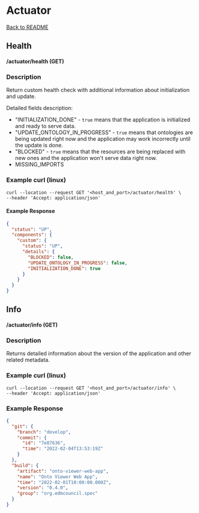 # Actuator

 [Back to README](./README.md)

## Health 
#### /actuator/health (GET)

### Description

Return custom health check with additional information about initialization and update.

Detailed fields description:

- "INITIALIZATION_DONE" - `true` means that the application is initialized and ready to serve data.
- "UPDATE_ONTOLOGY_IN_PROGRESS" - `true` means that ontologies are being updated right now and the application may work incorrectly until the update is done.
- "BLOCKED" - `true` means that the resources are being replaced with new ones and the application won't serve data right now.
- MISSING_IMPORTS

### Example curl (linux)

```
curl --location --request GET '<host_and_port>/actuator/health' \
--header 'Accept: application/json'
```

#### Example Response

```json
{
  "status": "UP",
  "components": {
    "custom": {
      "status": "UP",
      "details": {
        "BLOCKED": false,
        "UPDATE_ONTOLOGY_IN_PROGRESS": false,
        "INITIALIZATION_DONE": true
      }
    }
  }
}
```

## Info

#### /actuator/info (GET)

### Description

Returns detailed information about the version of the application and other related metadata.

### Example curl (linux)

```
curl --location --request GET '<host_and_port>/actuator/info' \
--header 'Accept: application/json'
```

### Example Response

```json
{
  "git": {
    "branch": "develop",  
    "commit": {
      "id": "7e87636",
      "time": "2022-02-04T13:53:19Z"
    }
  },
  "build": {
    "artifact": "onto-viewer-web-app",
    "name": "Onto Viewer Web App",
    "time": "2022-02-01T10:00:00.000Z",
    "version": "0.4.0",
    "group": "org.edmcouncil.spec"
  }
}
```

